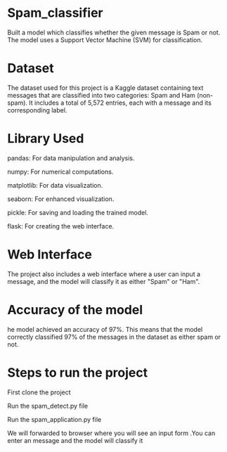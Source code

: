 # Spam_classifier
Built a model which classifies whether the given message is Spam or not. The model uses a Support Vector Machine (SVM) for classification.

# Dataset
The dataset used for this project is a Kaggle dataset containing text messages that are classified into two categories: Spam and Ham (non-spam). It includes a total of 5,572 entries, each with a message and its corresponding label.

# Library Used

pandas: For data manipulation and analysis.

numpy: For numerical computations.

matplotlib: For data visualization.

seaborn: For enhanced visualization.

pickle: For saving and loading the trained model.

flask: For creating the web interface.

# Web Interface

The project also includes a web interface where a user can input a message, and the model will classify it as either "Spam" or "Ham".

# Accuracy of the model

he model achieved an accuracy of 97%. This means that the model correctly classified 97% of the messages in the dataset as either spam or not.


# Steps to run the project 

First clone the project 

Run the spam_detect.py file

Run the spam_application.py file 

We will forwarded to browser where you will see an input form .You can enter an message and the model will classify it 


